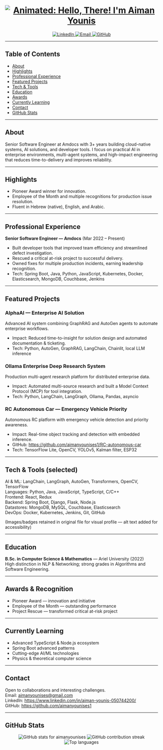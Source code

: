 <h1 align="center">
  <a href="https://git.io/typing-svg" aria-label="Animated introduction">
    <img src="https://readme-typing-svg.herokuapp.com/?lines=Hello,+There!+👋;I'm+Aiman+Younis;Senior+Software+Engineer+at+Amdocs;Passionate+about+AI+%26+Multi-Agent+Systems&center=true" alt="Animated: Hello, There! I'm Aiman Younis"/>
  </a>
</h1>

<p align="center">
  <a href="https://www.linkedin.com/in/aiman-younis-050744200/">
    <img src="https://img.shields.io/badge/LinkedIn-0077B5?style=for-the-badge&logo=linkedin&logoColor=white" alt="LinkedIn"/>
  </a>
  <a href="mailto:aimanyounises@gmail.com">
    <img src="https://img.shields.io/badge/Email-D14836?style=for-the-badge&logo=gmail&logoColor=white" alt="Email"/>
  </a>
  <a href="https://github.com/aimanyounises1">
    <img src="https://img.shields.io/badge/GitHub-100000?style=for-the-badge&logo=github&logoColor=white" alt="GitHub"/>
  </a>
</p>

---

## Table of Contents
- [About](#about)
- [Highlights](#highlights)
- [Professional Experience](#professional-experience)
- [Featured Projects](#featured-projects)
- [Tech & Tools](#tech--tools)
- [Education](#education)
- [Awards](#awards)
- [Currently Learning](#currently-learning)
- [Contact](#contact)
- [GitHub Stats](#github-stats)

---

## About
Senior Software Engineer at Amdocs with 3+ years building cloud-native systems, AI solutions, and developer tools. I focus on practical AI in enterprise environments, multi-agent systems, and high-impact engineering that reduces time-to-delivery and improves reliability.

---

## Highlights
- Pioneer Award winner for innovation.
- Employee of the Month and multiple recognitions for production issue resolution.
- Fluent in Hebrew (native), English, and Arabic.

---

## Professional Experience
**Senior Software Engineer — Amdocs** (Mar 2022 – Present)  
- Built developer tools that improved team efficiency and streamlined defect investigation.  
- Rescued a critical at-risk project to successful delivery.  
- Owned fixes for multiple production incidents, earning leadership recognition.  
- Tech: Spring Boot, Java, Python, JavaScript, Kubernetes, Docker, Elasticsearch, MongoDB, Couchbase, Jenkins

---

## Featured Projects

### AlphaAI — Enterprise AI Solution
Advanced AI system combining GraphRAG and AutoGen agents to automate enterprise workflows.
- Impact: Reduced time-to-insight for solution design and automated documentation & ticketing.
- Tech: Python, AutoGen, GraphRAG, LangChain, Chainlit, local LLM inference

### Ollama Enterprise Deep Research System
Production multi-agent research platform for distributed enterprise data.
- Impact: Automated multi-source research and built a Model Context Protocol (MCP) for tool integration.
- Tech: Python, LangChain, LangGraph, Ollama, Pandas, asyncio

### RC Autonomous Car — Emergency Vehicle Priority
Autonomous RC platform with emergency vehicle detection and priority awareness.
- Impact: Real-time object tracking and detection with embedded inference.
- GitHub: https://github.com/aimanyounises1/RC-autonomous-car
- Tech: TensorFlow Lite, OpenCV, YOLOv5, Kalman filter, ESP32

---

## Tech & Tools (selected)
AI & ML: LangChain, LangGraph, AutoGen, Transformers, OpenCV, TensorFlow  
Languages: Python, Java, JavaScript, TypeScript, C/C++  
Frontend: React, Redux  
Backend: Spring Boot, Django, Flask, Node.js  
Datastores: MongoDB, MySQL, Couchbase, Elasticsearch  
DevOps: Docker, Kubernetes, Jenkins, Git, GitHub

(Images/badges retained in original file for visual profile — alt text added for accessibility)

---

## Education
**B.Sc. in Computer Science & Mathematics** — Ariel University (2022)  
High distinction in NLP & Networking; strong grades in Algorithms and Software Engineering.

---

## Awards & Recognition
- Pioneer Award — innovation and initiative  
- Employee of the Month — outstanding performance  
- Project Rescue — transformed critical at-risk project

---

## Currently Learning
- Advanced TypeScript & Node.js ecosystem  
- Spring Boot advanced patterns  
- Cutting-edge AI/ML technologies  
- Physics & theoretical computer science

---

## Contact
Open to collaborations and interesting challenges.  
Email: aimanyounises@gmail.com  
LinkedIn: https://www.linkedin.com/in/aiman-younis-050744200/  
GitHub: https://github.com/aimanyounises1

---

## GitHub Stats
<p align="center">
  <img src="https://github-readme-stats.vercel.app/api?username=aimanyounises&show_icons=true&theme=radical&hide_border=true&count_private=true&include_all_commits=true" alt="GitHub stats for aimanyounises"/>
  <img src="https://github-readme-streak-stats.herokuapp.com/?user=aimanyounises&theme=radical&hide_border=true" alt="GitHub contribution streak"/>
  <img src="https://github-readme-stats.vercel.app/api/top-langs/?username=aimanyounises&layout=compact&theme=radical&hide_border=true&langs_count=10" alt="Top languages"/>
</p>

